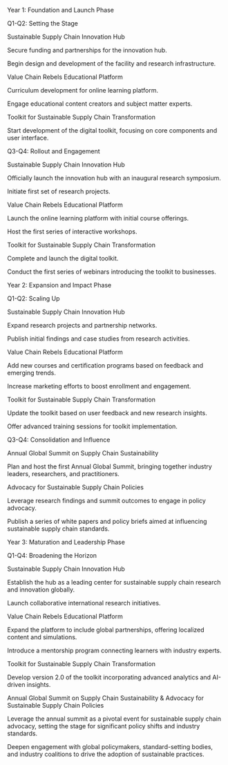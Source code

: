  
 

Year 1: Foundation and Launch Phase 

Q1-Q2: Setting the Stage 

Sustainable Supply Chain Innovation Hub 

Secure funding and partnerships for the innovation hub. 

Begin design and development of the facility and research infrastructure. 

Value Chain Rebels Educational Platform 

Curriculum development for online learning platform. 

Engage educational content creators and subject matter experts. 

Toolkit for Sustainable Supply Chain Transformation 

Start development of the digital toolkit, focusing on core components and user interface. 

Q3-Q4: Rollout and Engagement 

Sustainable Supply Chain Innovation Hub 

Officially launch the innovation hub with an inaugural research symposium. 

Initiate first set of research projects. 

Value Chain Rebels Educational Platform 

Launch the online learning platform with initial course offerings. 

Host the first series of interactive workshops. 

Toolkit for Sustainable Supply Chain Transformation 

Complete and launch the digital toolkit. 

Conduct the first series of webinars introducing the toolkit to businesses. 

Year 2: Expansion and Impact Phase 

Q1-Q2: Scaling Up 

Sustainable Supply Chain Innovation Hub 

Expand research projects and partnership networks. 

Publish initial findings and case studies from research activities. 

Value Chain Rebels Educational Platform 

Add new courses and certification programs based on feedback and emerging trends. 

Increase marketing efforts to boost enrollment and engagement. 

Toolkit for Sustainable Supply Chain Transformation 

Update the toolkit based on user feedback and new research insights. 

Offer advanced training sessions for toolkit implementation. 

Q3-Q4: Consolidation and Influence 

Annual Global Summit on Supply Chain Sustainability 

Plan and host the first Annual Global Summit, bringing together industry leaders, researchers, and practitioners. 

Advocacy for Sustainable Supply Chain Policies 

Leverage research findings and summit outcomes to engage in policy advocacy. 

Publish a series of white papers and policy briefs aimed at influencing sustainable supply chain standards. 

Year 3: Maturation and Leadership Phase 

Q1-Q4: Broadening the Horizon 

Sustainable Supply Chain Innovation Hub 

Establish the hub as a leading center for sustainable supply chain research and innovation globally. 

Launch collaborative international research initiatives. 

Value Chain Rebels Educational Platform 

Expand the platform to include global partnerships, offering localized content and simulations. 

Introduce a mentorship program connecting learners with industry experts. 

Toolkit for Sustainable Supply Chain Transformation 

Develop version 2.0 of the toolkit incorporating advanced analytics and AI-driven insights. 

Annual Global Summit on Supply Chain Sustainability & Advocacy for Sustainable Supply Chain Policies 

Leverage the annual summit as a pivotal event for sustainable supply chain advocacy, setting the stage for significant policy shifts and industry standards. 

Deepen engagement with global policymakers, standard-setting bodies, and industry coalitions to drive the adoption of sustainable practices. 

 